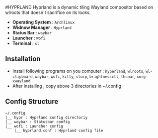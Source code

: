 #HYPRLAND
Hyprland is a dynamic tiling Wayland compositor based on wlroots that doesn't sacrifice on its looks.

- **Operating System** : `Archlinux`
- **Widnow Manager** : `Hyprland`
- **Status Bar** : `waybar`
- **Launcher** : `Wofi`
- **Terminal** : `st`

## Installation
- Install following programs on you computer : `hyperland`, `wlroots`, `wl-clipboard`, `waybar`, `wofi`, `kitty`, `slurp`, `brightnessctl`, `thunar`, `xorg-xwayland`
- After  installing , copy above 3 directories in ~/.config

## Config Structure
```
~/.config
|__ hypr : Hyprland config directoriy
|__ waybar : Statusbar config
|__ wofi : Launcher config
    |__ hyprland.conf : Hyprland config file
```
